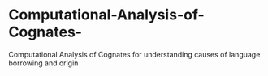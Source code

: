 # Computational-Analysis-of-Cognates-
Computational Analysis of Cognates for understanding causes of language borrowing and origin

